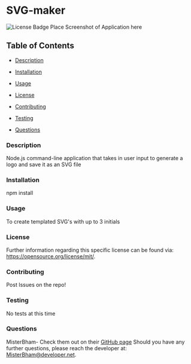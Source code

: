 # SVG-maker
![License Badge](https://img.shields.io/badge/License-MIT-yellow.svg)
Place Screenshot of Application here 

## Table of Contents 
* [Description](#Description) 

* [Installation](#Installation) 

* [Usage](#Usage) 

* [License](#License) 

* [Contributing](#Contributing) 

* [Testing](#Testing) 

* [Questions](#Questions) 

### Description
Node.js command-line application that takes in user input to generate a logo and save it as an SVG file

### Installation
npm install

### Usage
To create templated SVG's with up to 3 initials

### License
Further information regarding this specific license can be found via: https://opensource.org/license/mit/. 

### Contributing
Post Issues on the repo!

### Testing
No tests at this time

### Questions
MisterBham- Check them out on their [GitHub page](https://github.com/MisterBham)
Should you have any further questions, please reach the developer at: MisterBham@developer.net. 

